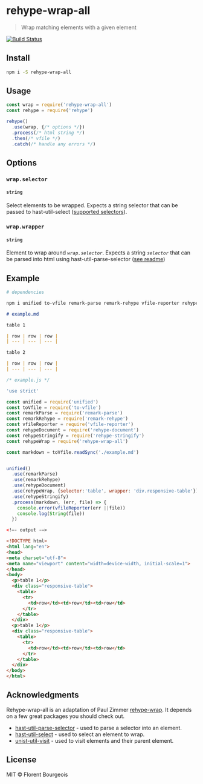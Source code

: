 # rehype-wrap-all

> Wrap matching elements with a given element

[![Build Status](https://travis-ci.org/florentb/rehype-wrap-all.svg?branch=master)](https://travis-ci.org/florentb/rehype-wrap-all)

## Install

```sh
npm i -S rehype-wrap-all
```

## Usage

```js
const wrap = require('rehype-wrap-all')
const rehype = require('rehype')

rehype()
  .use(wrap, {/* options */})
  .process(/* html string */)
  .then(/* vfile */)
  .catch(/* handle any errors */)
```

## Options

### `wrap.selector`
#### `string`

Select elements to be wrapped. Expects a string selector that can be passed to hast-util-select ([supported selectors](https://github.com/syntax-tree/hast-util-select/blob/master/readme.md#support)).

### `wrap.wrapper`</h3>
#### `string`

Element to wrap around *`wrap.selector`*. Expects a string *`selector`* that can be parsed into html using hast-util-parse-selector ([see readme](https://github.com/syntax-tree/hast-util-parse-selector/blob/master/readme.md))

## Example

```sh
# dependencies

npm i unified to-vfile remark-parse remark-rehype vfile-reporter rehype-document rehype-stringify remark-wrap-all
```

```md
# example.md

table 1

| row | row | row |
| --- | --- | --- |

table 2

| row | row | row |
| --- | --- | --- |
```

```js
/* example.js */

'use strict'

const unified = require('unified')
const toVfile = require('to-vfile')
const remarkParse = require('remark-parse')
const remarkRehype = require('remark-rehype')
const vfileReporter = require('vfile-reporter')
const rehypeDocument = require('rehype-document')
const rehypeStringify = require('rehype-stringify')
const rehypeWrap = require('rehype-wrap-all')

const markdown = toVfile.readSync('./example.md')


unified()
  .use(remarkParse)
  .use(remarkRehype)
  .use(rehypeDocument)
  .use(rehypeWrap, {selector:'table', wrapper: 'div.responsive-table'})
  .use(rehypeStringify)
  .process(markdown, (err, file) => {
    console.error(vfileReporter(err ||file))
    console.log(String(file))
  })
```

```html
<!—- output -—>

<!DOCTYPE html>
<html lang="en">
<head>
<meta charset="utf-8">
<meta name="viewport" content="width=device-width, initial-scale=1">
</head>
<body>
  <p>table 1</p>
  <div class="responsive-table">
    <table>
      <tr>
        <td>row</td><td>row</td><td>row</td>
      </tr>
    </table>
  </div>
  <p>table 1</p>
  <div class="responsive-table">
    <table>
      <tr>
        <td>row</td><td>row</td><td>row</td>
      </tr>
    </table>
  </div>
</body>
</html>
```

## Acknowledgments

Rehype-wrap-all is an adaptation of Paul Zimmer [rehype-wrap](https://github.com/mrzmmr/rehype-wrap). It depends on a few great packages you should check out. 

- [hast-util-parse-selector](https://github.com/syntax-tree/hast-util-parse-selector) - used to parse a selector into an element. 
- [hast-util-select](https://github.com/syntax-tree/hast-util-select) - used to select an element to wrap. 
- [unist-util-visit](https://github.com/syntax-tree/unist-util-visit) - used to visit elements and their parent element.

## License

MIT &copy; Florent Bourgeois
